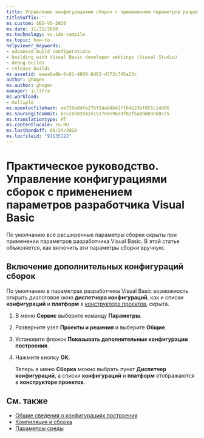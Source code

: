 ```yaml
---
title: Управление конфигурациями сборок с применением параметров разработчика Visual Basic
titleSuffix: ''
ms.custom: SEO-VS-2020
ms.date: 11/21/2018
ms.technology: vs-ide-compile
ms.topic: how-to
helpviewer_keywords:
- advanced build configurations
- building with Visual Basic developer settings (Visual Studio)
- debug builds
- release builds
ms.assetid: eaea6e0b-6c61-4869-8d63-d372c745a23c
author: ghogen
ms.author: ghogen
manager: jillfra
ms.workload:
- multiple
ms.openlocfilehash: ee729a0dfe27bf54a64b42ff64b23bf851c14d06
ms.sourcegitcommit: bccc6503542e1517e0e96a9f02f5a89d69c60c25
ms.translationtype: HT
ms.contentlocale: ru-RU
ms.lasthandoff: 09/24/2020
ms.locfileid: "91135122"
---
```

# <a name="how-to-manage-build-configurations-with-visual-basic-developer-settings-applied"></a>Практическое руководство. Управление конфигурациями сборок с применением параметров разработчика Visual Basic

По умолчанию все расширенные параметры сборки скрыты при применении параметров разработчика Visual Basic. В этой статье объясняется, как включить эти параметры сборки вручную.

## <a name="enable-advanced-build-configurations"></a>Включение дополнительных конфигураций сборок

По умолчанию в параметрах разработчика Visual Basic возможность открыть диалоговое окно **диспетчера конфигураций**, как и списки **конфигураций** и **платформ** в [конструкторе проектов](../ide/reference/application-page-project-designer-visual-basic.md), скрыта.

1. В меню **Сервис** выберите команду **Параметры**.

2. Разверните узел **Проекты и решения** и выберите **Общие**.

3. Установите флажок **Показывать дополнительные конфигурации построения**.

4. Нажмите кнопку **ОК**.

     Теперь в меню **Сборка** можно выбрать пункт **Диспетчер конфигураций**, а списки **конфигураций** и **платформ** отображаются в **конструкторе проектов**.

## <a name="see-also"></a>См. также

- [Общие сведения о конфигурациях построения](../ide/understanding-build-configurations.md)
- [Компиляция и сборка](../ide/compiling-and-building-in-visual-studio.md)
- [Параметры среды](../ide/environment-settings.md)

